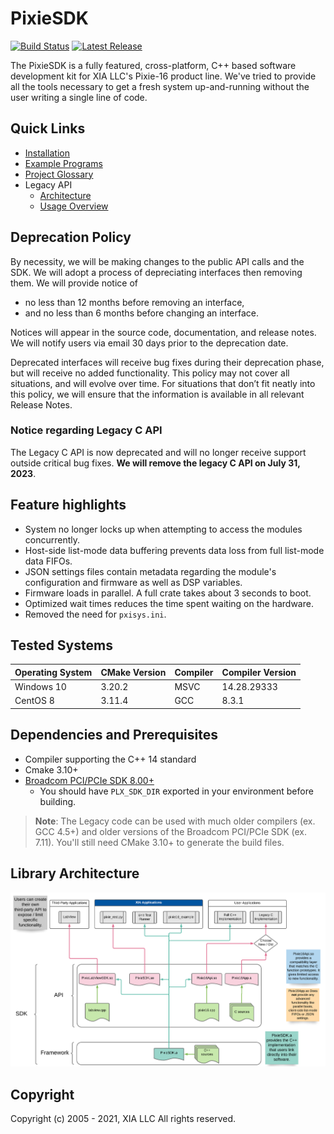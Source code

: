 # PixieSDK

[![Build Status](https://travis-ci.com/xiallc/pixie_sdk.svg?branch=master)](https://travis-ci.com/xiallc/pixie_sdk)
[![Latest Release](https://img.shields.io/github/v/release/xiallc/pixie_sdk)](https://github.com/xiallc/pixie_sdk/releases/latest)

The PixieSDK is a fully featured, cross-platform, C++ based software development kit for XIA LLC's
Pixie-16 product line. We've tried to provide all the tools necessary to get a fresh system
up-and-running without the user writing a single line of code.

## Quick Links

* [Installation](doc/pages/installation.md)
* [Example Programs](examples/README.md)
* [Project Glossary](doc/pages/glossary.md)
* Legacy API
    * [Architecture](doc/pages/pixie16/legacy/legacy-api-architecture.md)
    * [Usage Overview](doc/pages/pixie16/legacy/legacy-overview.md)

## Deprecation Policy

By necessity, we will be making changes to the public API calls and the SDK. We will adopt a process
of depreciating interfaces then removing them. We will provide notice of

* no less than 12 months before removing an interface,
* and no less than 6 months before changing an interface.

Notices will appear in the source code, documentation, and release notes. We will notify users via
email 30 days prior to the deprecation date.

Deprecated interfaces will receive bug fixes during their deprecation phase, but will receive no
added functionality. This policy may not cover all situations, and will evolve over time. For
situations that don’t fit neatly into this policy, we will ensure that the information is available
in all relevant Release Notes.

### Notice regarding Legacy C API

The Legacy C API is now deprecated and will no longer receive support outside critical bug fixes.
**We will remove the legacy C API on July 31, 2023**.

## Feature highlights

* System no longer locks up when attempting to access the modules concurrently.
* Host-side list-mode data buffering prevents data loss from full list-mode data FIFOs.
* JSON settings files contain metadata regarding the module's configuration and firmware as well as
  DSP variables.
* Firmware loads in parallel. A full crate takes about 3 seconds to boot.
* Optimized wait times reduces the time spent waiting on the hardware.
* Removed the need for `pxisys.ini`.

## Tested Systems

| Operating System | CMake Version | Compiler | Compiler Version |
|---|---|---|---|
| Windows 10 | 3.20.2 | MSVC | 14.28.29333 |
| CentOS 8 | 3.11.4 | GCC | 8.3.1 |

## Dependencies and Prerequisites

* Compiler supporting the C++ 14 standard
* Cmake 3.10+
* [Broadcom PCI/PCIe SDK 8.00+](https://github.com/xiallc/broadcom_pci_pcie_sdk)
    * You should have `PLX_SDK_DIR` exported in your environment before building.

> **Note**: The Legacy code can be used with much older compilers (ex. GCC 4.5+) and older versions
> of the Broadcom PCI/PCIe SDK (ex. 7.11). You'll still need CMake 3.10+ to generate the build files.

## Library Architecture

![PixieSDK Architecture](doc/images/pixiesdk-library-architecture.png "PixieSDK Architecture")

## Copyright

Copyright (c) 2005 - 2021, XIA LLC All rights reserved.

